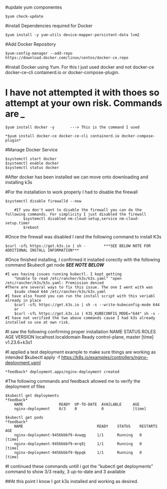 #update yum componentes

	$yum check-update
	
#install Dependencies required for Docker

	$yum install -y yum-utils device-mapper-persistent-data lvm2
	
#Add Docker Repository

	$yum-config-manager --add-repo https://download.docker.com/linux/centos/docker-ce.repo
	
#Install Docker using Yum. For this I just used docker and not docker-ce docker-ce-cli containerd.io or docker-compose-plugin.

# I have not attempted it with thoes so attempt at your own risk. Commands are *_*

	$yum install docker -y       ---> This is the command I used

	*$yum install docker-ce docker-ce-cli containerd.io docker-compose-plugin*
	
#Manage Docker Service

	$systemctl start docker
	$systemctl enable docker
	$systemctl status docker
	
#After docker has been installed we can move onto downloading and installing k3s

#For the installation to work properly I had to disable the firewall 
		
	$systemctl disable firewalld --now
	
		#If you don't want to disable the firewall you can do the following commands. For simplicity I just disabled the firewall
			$systemctl disabled nm-cloud-setup,service nm-cloud-setup.timer
			$reboot
	
#Once the firewall was disabled I rand the following command to install K3s

	$curl -sfL https://get.k3s.io | sh -        ***SEE BELOW NOTE FOR ADDITIONAL INSTALL INFORMATION***

#Once finished installing, I confirmed it installed corectly with the following command
	$kubectl get node     ***SEE NOTE BELOW***
	
	#I was having issues running kubectl. I kept getting
		"Unable to read /etc/rancher/k3s/k3s.yaml" "open /etc/rancher/k3s/k3s.yaml: Premission denied
	#There are several ways to fix this issue. The one I went with was
		$sudo chmod 644 /etc/rancher/k3s/k3s.yaml
	#I have also found you can run the install script with this veriabl already in place
		$curl -sfL https://get.k3s.io | sh -s --write-kubeconfig-mode 644 
		or
		$curl -sfL https://get.k3s.io | K3S_KUBECONFIG_MODE="644" sh -s -
	#I have not verified the two above commands cause I had k3s already installed so use at own risk. 
	
	
#I saw the following confirming proper installation
	NAME                       STATUS      ROLES                    AGE       VERSION
	localhost.localdomain      Ready       control-plane, master    [time]    v1.23.6+k3s1
	
#I applied a test deployment example to make sure things are working as intended
	$kubectl apply -f https://k8s.io/examples/controllers/nginx-deployment.yaml
	
	*feedback* deployment.apps/nginx-deployment created

#The following commands and feedback allowed me to verify the deployment of files

	$kubectl get deployments
	*feedback* 
		NAME                READY  UP-TO-DATE  AVAILABLE     AGE
		nginx-deployment    0/3    0           0             [time]
		
	$kubectl get pods
	*feedback*
		NAME                                 READY    STATUS    RESTARTS      AGE
		nginx-deployment-9456bbbf9-4vwqg     1/1      Running   0             [time]
		nginx-deployment-9456bbbf9-mrq9j     1/1      Running   0             [time]
		nginx-deployment-9456bbbf9-9ppqk     1/1      Running   0             [time]
#I continued these commands untill i got the "kubectl get deployments" command to show 3/3 ready, 3 up-to-date and 3 available

##At this point I know I got k3s installed and working as desired. 

